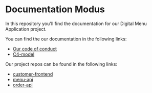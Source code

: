 # Documentation Modus

In this repository you'll find the documentation for our Digital Menu Application project. 

You can find the our documentation in the following links:
- [Our code of conduct](https://github.com/Modus-1/documentation/blob/main/Documents/Code%20of%20Conduct.md)
- [C4-model](https://github.com/Modus-1/documentation/blob/main/Documents/C4-model.md)
  
Our project repos can be found in the following links:
- [customer-frontend](https://github.com/Modus-1/customer-frontend)
- [menu-api](https://github.com/Modus-1/menu-api)
- [order-api](https://github.com/Modus-1/order-api)
